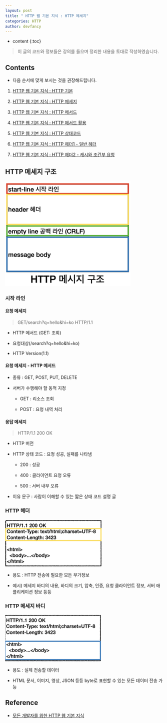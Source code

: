 ```yaml
---
layout: post
title: " HTTP 웹 기본 지식 : HTTP 메세지"
categories: HTTP
author: devfancy
---
```

* content
{:toc}

> 이 글의 코드와 정보들은 강의를 들으며 정리한 내용을 토대로 작성하였습니다.

## Contents

* 다음 순서에 맞게 보시는 것을 권장해드립니다.

1. [HTTP 웹 기본 지식 : HTTP 기본](https://devfancy.github.io/HTTP-1-Basic/)

2. [HTTP 웹 기본 지식 : HTTP 메세지](https://devfancy.github.io/HTTP-2-Basic/)

3. [HTTP 웹 기본 지식 : HTTP 메서드](https://devfancy.github.io/HTTP-3-Method/)

4. [HTTP 웹 기본 지식 : HTTP 메서드 활용](https://devfancy.github.io/HTTP-4-Method-Application/)

5. [HTTP 웹 기본 지식 : HTTP 상태코드](https://devfancy.github.io/HTTP-5-Status-Code/)

6. [HTTP 웹 기본 지식 : HTTP 헤더1 - 일반 헤더](https://devfancy.github.io/HTTP-6-Header1/)

7. [HTTP 웹 기본 지식 : HTTP 헤더2 - 캐시와 조건부 요청](https://devfancy.github.io/HTTP-7-Header2/)


## HTTP 메세지 구조

![](/assets/img/http/http-2-basic-1.png)

### 시작 라인

#### 요청 메세지

> GET/search?q=hello&hi=ko HTTP/1.1

* HTTP 메서드 (GET: 조회)

* 요청대상(/search?q=hello&hi=ko)

* HTTP Version(1.1)

#### 요청 메세지 - HTTP 메서드

* 종류 : GET, POST, PUT, DELETE

* 서버가 수행해야 할 동적 지정

    * GET : 리소스 조회

    * POST : 요청 내역 처리

#### 응답 메세지

> HTTP/1.1 200 OK

* HTTP 버전

* HTTP 상태 코드 : 요청 성공, 실패를 나타냄

    * 200 : 성공

    * 400 : 클라이언트 요청 오류

    * 500 : 서버 내부 오류

* 이유 문구 : 사람이 이해할 수 있는 짧은 상태 코드 설명 글

### HTTP 헤더

![](/assets/img/http/http-2-basic-2.png)

* 용도 : HTTP 전송에 필요한 모든 부가정보

* 예시) 메세지 바디의 내용, 바디의 크기, 압축, 인증, 요청 클라이언트 정보, 서버 애플리케이션 정보 등등

### HTTP 메세지 바디

![](/assets/img/http/http-2-basic-3.png)

* 용도 : 실제 전송할 데이터

* HTML 문서, 이미지, 영상, JSON 등등 byte로 표현할 수 있는 모든 데이터 전송 가능

## Reference

* [모든 개발자를 위한 HTTP 웹 기본 지식](https://www.inflearn.com/course/http-%EC%9B%B9-%EB%84%A4%ED%8A%B8%EC%9B%8C%ED%81%AC/dashboard)
